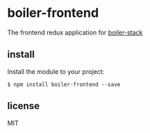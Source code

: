 boiler-frontend
===============

The frontend redux application for [boiler-stack](https://github.com/binocarlos/boiler-stack)

## install

Install the module to your project:

```
$ npm install boiler-frontend --save
```

## license

MIT